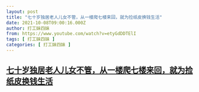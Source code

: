 ```yaml
---
layout: post
title: "七十岁独居老人儿女不管，从一楼爬七楼来回，就为捡纸皮换钱生活"
date: 2021-10-08T09:00:16.000Z
author: 打工妹四妹
from: https://www.youtube.com/watch?v=etyGdDDTElI
tags: [ 打工妹四妹 ]
categories: [ 打工妹四妹 ]
---
```

<!--1633683616000-->
[七十岁独居老人儿女不管，从一楼爬七楼来回，就为捡纸皮换钱生活](https://www.youtube.com/watch?v=etyGdDDTElI)
------

<div>

</div>
